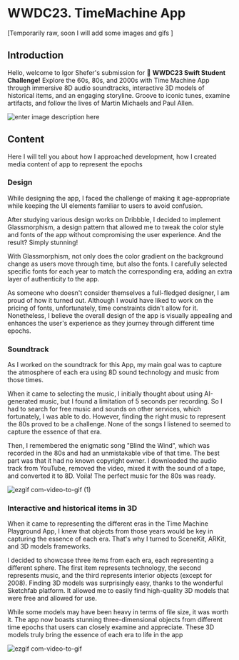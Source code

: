# WWDC23. TimeMachine App
[Temporarily raw, soon I will add some images and gifs ]
## Introduction
Hello, welcome to Igor Shefer's submission for  **WWDC23 Swift Student Challenge!** Explore the 60s, 80s, and 2000s with Time Machine App through immersive 8D audio soundtracks, interactive 3D models of historical items, and an engaging storyline. Groove to iconic tunes, examine artifacts, and follow the lives of Martin Michaels and Paul Allen.

![enter image description here](https://lh3.googleusercontent.com/IOkINwO2ihXmg7Bn1G9d5QxSu6TlK4Sj-NX_SbweNlCL6lknMH3bV7oZqNQ0PpP360dyijbGka0rWny7nWlyryeM-_cqTmRvDRj3vblummTNeF2czQWIujGWGQReYCJRsmk9EtOBVZcj0tMRdHImP879vruZ4IQDTxXP27uWu857LSa7McpeuxsiOoZjgCTgl3E58k6bdxZPF6a5Ft4SF3aehs5GFBdvaRnN8UWTcm6Z_VRLKksNW0eneh3FrkwI4qYoEJHTbWrG0T_xCQkrcdL02HwCJNBY4XUkkZBc0vGcgmfIYhwqv14_mrEluLfJQO-1kGxm5sA3bfCKXCnzo2EJDu_JSsPoZIjLnj9LfZBhIVEJmUZ6jMjTudkSXqe-Cj9NsaO6eAt_ZQUfYUL63H-1fQ4Khy66fZDya75eo7owWqgk6AvP2U3UaQRuFqvD-ak4VYA92ehzWLNadCLwNcjoBmtQMTMaAq5pQvQz7hmsKkHzPads1C4WFcRsyppVmiHkroU4ZAefwMlTlZB7A2_Bm0eP5oQQ7LIwQ48NHU_nbMt77yCtPl35bxh0LBoHUC0xGbJKSC4FhYe9aFBYPYdViF_MLcAEeUYvYv6su9EB3OHbv300ClR_AbumBZKFu5tVwm8YzVjIRq4CcJJCB4uukke-cGk9O3BS8DUs_Ldf-aV_SNYGenEbxrpOttD9Te-rXvwIOVGAw_DaeqblUgfIokpdcw4Q529qpLgXhw5aNU1g0D__vlo09l6Leq3ZOwkon-baPofzQJESkuvdxlG4az_j01ujW3yEeHVo2iWwdtjrc-MbfxqCjncK-72FIFE_MqIy_ee2BOy14ePQit_LPDUwwCX6wGGuAdDkze-_Hd10fIXnQ52gnYqIPLN65KOPl272R9O8j5jsRI2XQnWPgaRMDh_gjzl8Bpq_VDnfDn0DWwqt174VgIZKfUbaFvuSDDZSu1kqVcnlZA=w1452-h1452-s-no?authuser=0)

## Content
Here I will tell you about how I approached development, how I created media content of app to represent the epochs

### Design 
While designing the app, I faced the challenge of making it age-appropriate while keeping the UI elements familiar to users to avoid confusion.

After studying various design works on Dribbble, I decided to implement Glassmorphism, a design pattern that allowed me to tweak the color style and fonts of the app without compromising the user experience. And the result? Simply stunning!

With Glassmorphism, not only does the color gradient on the background change as users move through time, but also the fonts. I carefully selected specific fonts for each year to match the corresponding era, adding an extra layer of authenticity to the app.

As someone who doesn't consider themselves a full-fledged designer, I am proud of how it turned out. Although I would have liked to work on the pricing of fonts, unfortunately, time constraints didn't allow for it. Nonetheless, I believe the overall design of the app is visually appealing and enhances the user's experience as they journey through different time epochs.

### Soundtrack
As I worked on the soundtrack for this App, my main goal was to capture the atmosphere of each era using 8D sound technology and music from those times.

When it came to selecting the music, I initially thought about using AI-generated music, but I found a limitation of 5 seconds per recording. So I had to search for free music and sounds on other services, which fortunately, I was able to do. However, finding the right music to represent the 80s proved to be a challenge. None of the songs I listened to seemed to capture the essence of that era.

Then, I remembered the enigmatic song "Blind the Wind", which was recorded in the 80s and had an unmistakable vibe of that time. The best part was that it had no known copyright owner. I downloaded the audio track from YouTube, removed the video, mixed it with the sound of a tape, and converted it to 8D. Voila! The perfect music for the 80s was ready.

![ezgif com-video-to-gif (1)](https://user-images.githubusercontent.com/43014903/233785405-94f1e80f-5ebb-47bd-8a6d-62f081a345ca.gif)

### Interactive and historical items in 3D

When it came to representing the different eras in the Time Machine Playground App, I knew that objects from those years would be key in capturing the essence of each era. That's why I turned to SceneKit, ARKit, and 3D models frameworks.

I decided to showcase three items from each era, each representing a different sphere. The first item represents technology, the second represents music, and the third represents interior objects (except for 2008). Finding 3D models was surprisingly easy, thanks to the wonderful Sketchfab platform. It allowed me to easily find high-quality 3D models that were free and allowed for use.

While some models may have been heavy in terms of file size, it was worth it. The app now boasts stunning three-dimensional objects from different time epochs that users can closely examine and appreciate. These 3D models truly bring the essence of each era to life in the app

![ezgif com-video-to-gif](https://user-images.githubusercontent.com/43014903/233785257-38c9ef4a-4641-49ad-8375-f3c0c3d27ff9.gif)
